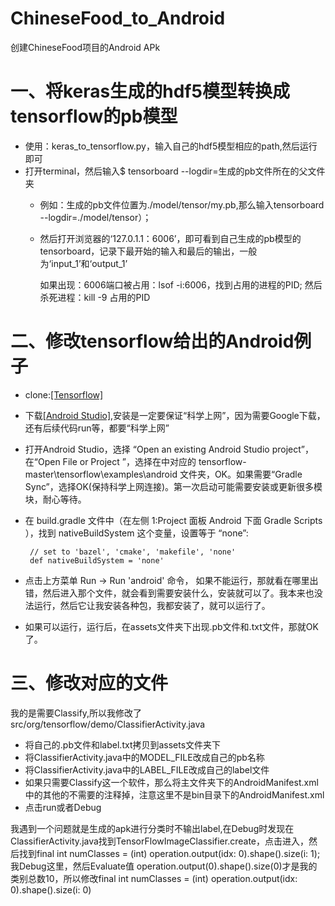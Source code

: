 # ChineseFood_to_Android

创建ChineseFood项目的Android APk

# 一、将keras生成的hdf5模型转换成tensorflow的pb模型
- 使用：keras_to_tensorflow.py，输入自己的hdf5模型相应的path,然后运行即可
- 打开terminal，然后输入$ tensorboard --logdir=生成的pb文件所在的父文件夹
    - 例如：生成的pb文件位置为./model/tensor/my.pb,那么输入tensorboard --logdir=./model/tensor）；
    - 然后打开浏览器的‘127.0.1.1：6006’，即可看到自己生成的pb模型的tensorboard，记录下最开始的输入和最后的输出，一般为‘input_1’和‘output_1’
      
      如果出现：6006端口被占用：lsof -i:6006，找到占用的进程的PID; 然后杀死进程：kill -9 占用的PID
# 二、修改tensorflow给出的Android例子
- clone:[[Tensorflow]](https://github.com/tensorflow/tensorflow)
- 下载[[Android Studio]](https://developer.android.com/studio/index.html),安装是一定要保证“科学上网”，因为需要Google下载，还有后续代码run等，都要“科学上网”
- 打开Android Studio，选择 “Open an existing Android Studio project”，在“Open File or Project ”，选择在中对应的 tensorflow-master\tensorflow\examples\android 文件夹，OK。如果需要“Gradle Sync”，选择OK(保持科学上网连接)。第一次启动可能需要安装或更新很多模块，耐心等待。
- 在 build.gradle 文件中（在左侧 1:Project 面板  Android 下面 Gradle Scripts ），找到  nativeBuildSystem 这个变量，设置等于 “none”:
        
       // set to 'bazel', 'cmake', 'makefile', 'none'
       def nativeBuildSystem = 'none'
- 点击上方菜单 Run -> Run 'android'  命令， 如果不能运行，那就看在哪里出错，然后进入那个文件，就会看到需要安装什么，安装就可以了。我本来也没法运行，然后它让我安装各种包，我都安装了，就可以运行了。
- 如果可以运行，运行后，在assets文件夹下出现.pb文件和.txt文件，那就OK了。
# 三、修改对应的文件
我的是需要Classify,所以我修改了src/org/tensorflow/demo/ClassifierActivity.java
- 将自己的.pb文件和label.txt拷贝到assets文件夹下
- 将ClassifierActivity.java中的MODEL_FILE改成自己的pb名称
- 将ClassifierActivity.java中的LABEL_FILE改成自己的label文件
- 如果只需要Classify这一个软件，那么将主文件夹下的AndroidManifest.xml中的其他的不需要的注释掉，注意这里不是bin目录下的AndroidManifest.xml
- 点击run或者Debug

我遇到一个问题就是生成的apk进行分类时不输出label,在Debug时发现在ClassifierActivity.java找到TensorFlowImageClassifier.create，点击进入，然后找到final int numClasses = (int) operation.output(idx: 0).shape().size(i: 1);我Debug这里，然后Evaluate值 operation.output(0).shape().size(0)才是我的类别总数10，所以修改final int numClasses = (int) operation.output(idx: 0).shape().size(i: 0)

